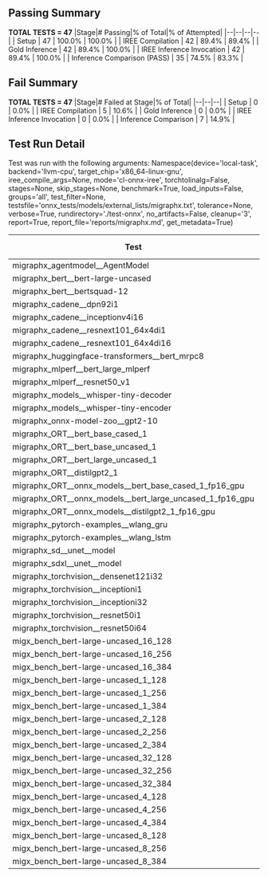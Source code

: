 ## Passing Summary

**TOTAL TESTS = 47**
|Stage|# Passing|% of Total|% of Attempted|
|--|--|--|--|
| Setup | 47 | 100.0% | 100.0% |
| IREE Compilation | 42 | 89.4% | 89.4% |
| Gold Inference | 42 | 89.4% | 100.0% |
| IREE Inference Invocation | 42 | 89.4% | 100.0% |
| Inference Comparison (PASS) | 35 | 74.5% | 83.3% |
## Fail Summary

**TOTAL TESTS = 47**
|Stage|# Failed at Stage|% of Total|
|--|--|--|
| Setup | 0 | 0.0% |
| IREE Compilation | 5 | 10.6% |
| Gold Inference | 0 | 0.0% |
| IREE Inference Invocation | 0 | 0.0% |
| Inference Comparison | 7 | 14.9% |
## Test Run Detail
Test was run with the following arguments:
Namespace(device='local-task', backend='llvm-cpu', target_chip='x86_64-linux-gnu', iree_compile_args=None, mode='cl-onnx-iree', torchtolinalg=False, stages=None, skip_stages=None, benchmark=True, load_inputs=False, groups='all', test_filter=None, testsfile='onnx_tests/models/external_lists/migraphx.txt', tolerance=None, verbose=True, rundirectory='./test-onnx', no_artifacts=False, cleanup='3', report=True, report_file='reports/migraphx.md', get_metadata=True)

| Test | Exit Status | Mean Benchmark Time (ms) | Notes |
|--|--|--|--|
| migraphx_agentmodel__AgentModel | compilation | None | |
| migraphx_bert__bert-large-uncased | PASS | 447.20837101340294 | |
| migraphx_bert__bertsquad-12 | compilation | None | |
| migraphx_cadene__dpn92i1 | PASS | 165.59480565289655 | |
| migraphx_cadene__inceptionv4i16 | PASS | 5646.822395424048 | |
| migraphx_cadene__resnext101_64x4di1 | PASS | 466.35876471797627 | |
| migraphx_cadene__resnext101_64x4di16 | PASS | 5398.905466000239 | |
| migraphx_huggingface-transformers__bert_mrpc8 | PASS | 411.7653612047434 | |
| migraphx_mlperf__bert_large_mlperf | Numerics | 431.13123377164203 | |
| migraphx_mlperf__resnet50_v1 | PASS | 104.1320055013611 | |
| migraphx_models__whisper-tiny-decoder | PASS | 647.3215765009323 | |
| migraphx_models__whisper-tiny-encoder | Numerics | 180.31334545877243 | |
| migraphx_onnx-model-zoo__gpt2-10 | compilation | None | |
| migraphx_ORT__bert_base_cased_1 | PASS | 96.4019837833586 | |
| migraphx_ORT__bert_base_uncased_1 | PASS | 90.24213751157124 | |
| migraphx_ORT__bert_large_uncased_1 | PASS | 351.83103010058403 | |
| migraphx_ORT__distilgpt2_1 | PASS | 30.72960933913355 | |
| migraphx_ORT__onnx_models__bert_base_cased_1_fp16_gpu | Numerics | 87.41680739654434 | |
| migraphx_ORT__onnx_models__bert_large_uncased_1_fp16_gpu | Numerics | 248.31843831472926 | |
| migraphx_ORT__onnx_models__distilgpt2_1_fp16_gpu | Numerics | 39.653904824739406 | |
| migraphx_pytorch-examples__wlang_gru | PASS | 75.55266580095996 | |
| migraphx_pytorch-examples__wlang_lstm | PASS | 40.06775475486561 | |
| migraphx_sd__unet__model | import_model | None | |
| migraphx_sdxl__unet__model | import_model | None | |
| migraphx_torchvision__densenet121i32 | PASS | 1523.5102077325184 | |
| migraphx_torchvision__inceptioni1 | PASS | 196.6120393739806 | |
| migraphx_torchvision__inceptioni32 | PASS | 5843.772795051336 | |
| migraphx_torchvision__resnet50i1 | PASS | 85.458198769225 | |
| migraphx_torchvision__resnet50i64 | PASS | 5453.214916090171 | |
| migx_bench_bert-large-uncased_16_128 | PASS | 2726.9641160964966 | |
| migx_bench_bert-large-uncased_16_256 | PASS | 4113.134206583102 | |
| migx_bench_bert-large-uncased_16_384 | Numerics | 5807.908241947492 | |
| migx_bench_bert-large-uncased_1_128 | PASS | 161.79662942886353 | |
| migx_bench_bert-large-uncased_1_256 | PASS | 291.42987790207064 | |
| migx_bench_bert-large-uncased_1_384 | PASS | 391.1321461200714 | |
| migx_bench_bert-large-uncased_2_128 | PASS | 397.9135037710269 | |
| migx_bench_bert-large-uncased_2_256 | PASS | 633.0082379281521 | |
| migx_bench_bert-large-uncased_2_384 | PASS | 803.961751361688 | |
| migx_bench_bert-large-uncased_32_128 | PASS | 5714.888921628396 | |
| migx_bench_bert-large-uncased_32_256 | PASS | 8037.91428481539 | |
| migx_bench_bert-large-uncased_32_384 | Numerics | 11322.278852264086 | |
| migx_bench_bert-large-uncased_4_128 | PASS | 713.7915529310703 | |
| migx_bench_bert-large-uncased_4_256 | PASS | 1097.8600805004437 | |
| migx_bench_bert-large-uncased_4_384 | PASS | 1533.7530598044395 | |
| migx_bench_bert-large-uncased_8_128 | PASS | 1334.179966400067 | |
| migx_bench_bert-large-uncased_8_256 | PASS | 2870.1304694016776 | |
| migx_bench_bert-large-uncased_8_384 | PASS | 2963.784293582042 | |
